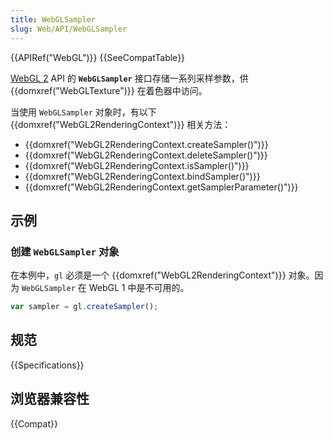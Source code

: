 ```yaml
---
title: WebGLSampler
slug: Web/API/WebGLSampler
---
```


{{APIRef("WebGL")}} {{SeeCompatTable}}

[WebGL 2](/zh-CN/docs/Web/API/WebGL_API) API 的 **`WebGLSampler`** 接口存储一系列采样参数，供 {{domxref("WebGLTexture")}} 在着色器中访问。

当使用 `WebGLSampler` 对象时，有以下 {{domxref("WebGL2RenderingContext")}} 相关方法：

- {{domxref("WebGL2RenderingContext.createSampler()")}}
- {{domxref("WebGL2RenderingContext.deleteSampler()")}}
- {{domxref("WebGL2RenderingContext.isSampler()")}}
- {{domxref("WebGL2RenderingContext.bindSampler()")}}
- {{domxref("WebGL2RenderingContext.getSamplerParameter()")}}

## 示例

### 创建 `WebGLSampler` 对象

在本例中，`gl` 必须是一个 {{domxref("WebGL2RenderingContext")}} 对象。因为 `WebGLSampler` 在 WebGL 1 中是不可用的。

```js
var sampler = gl.createSampler();
```

## 规范

{{Specifications}}

## 浏览器兼容性

{{Compat}}
